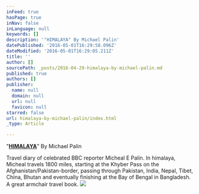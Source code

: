 ```yaml
---
inFeed: true
hasPage: true
inNav: false
inLanguage: null
keywords: []
description: '"HIMALAYA" By Michael Palin'
datePublished: '2016-05-01T16:29:58.096Z'
dateModified: '2016-05-01T16:29:05.211Z'
title: ''
author: []
sourcePath: _posts/2016-04-29-himalaya-by-michael-palin.md
published: true
authors: []
publisher:
  name: null
  domain: null
  url: null
  favicon: null
starred: false
url: himalaya-by-michael-palin/index.html
_type: Article

---
```

"**[HIMALAYA][0]**" By Michael Palin

Travel diary of celebrated BBC reporter Micheal E Palin. In himalaya, Micheal travels 1800 miles, starting at the Khyber Pass on the Afghanistan/Pakistan-border, passing through Pakistan, India, Nepal, Tibet, China, Bhutan and eventually finishing at the Bay of Bengal in Bangladesh. A great armchair travel book. ![](https://the-grid-user-content.s3-us-west-2.amazonaws.com/130b0178-b523-439b-96f8-995828bcbc10.jpg)

[0]: http://www.amazon.com/Himalaya-Michael-Palin-2004-09-27/dp/B019NRS5TS?ie=UTF8&keywords=himalaya%20michael%20palin&qid=1461902925&ref_=sr_1_11&sr=8-11